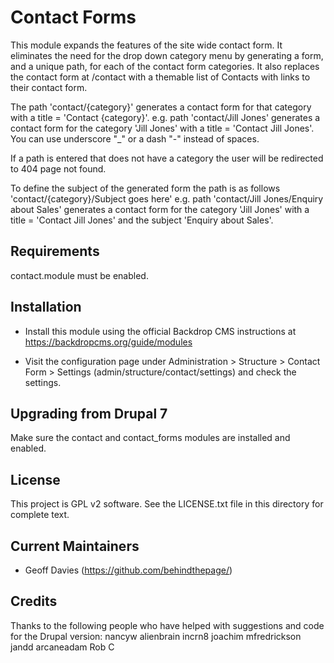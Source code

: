 Contact Forms
=============

This module expands the features of the site wide contact form. It eliminates
the need for the drop down category menu by generating a form, and a unique
path, for each of the contact form categories. It also replaces the contact form
at /contact with a themable list of Contacts with links to their contact form.

The path 'contact/{category}' generates a contact form for that category with a
title = 'Contact {category}'. e.g. path 'contact/Jill Jones' generates a contact
form for the category 'Jill Jones' with a title = 'Contact Jill Jones'. You can
use underscore "_" or a dash "-" instead of spaces.

If a path is entered that does not have a category the user will be redirected
to 404 page not found.

To define the subject of the generated form the path is as follows
'contact/{category}/Subject goes here'
e.g. path 'contact/Jill Jones/Enquiry about Sales' generates a contact form
for the category 'Jill Jones' with a title = 'Contact Jill Jones' and the
subject 'Enquiry about Sales'.


Requirements
------------

contact.module must be enabled.


Installation
------------

- Install this module using the official Backdrop CMS instructions at
  https://backdropcms.org/guide/modules

- Visit the configuration page under Administration > Structure > Contact Form >
  Settings (admin/structure/contact/settings) and check the settings.

Upgrading from Drupal 7
-----------------------

Make sure the contact and contact_forms modules are installed and enabled.

License
-------

This project is GPL v2 software. See the LICENSE.txt file in this directory for
complete text.

Current Maintainers
-------------------

- Geoff Davies (https://github.com/behindthepage/)

Credits
-------
Thanks to the following people who have helped with suggestions and code for the
Drupal version:
nancyw
alienbrain
incrn8
joachim
mfredrickson
jandd
arcaneadam
Rob C